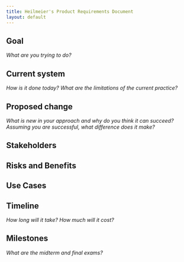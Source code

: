 ```yaml
---
title: Heilmeier's Product Requirements Document
layout: default
---
```


Goal
----

*What are you trying to do?*

Current system
--------------

*How is it done today?*
*What are the limitations of the current practice?*

Proposed change
---------------

*What is new in your approach and why do you think it can succeed?*
*Assuming you are successful, what difference does it make?*

Stakeholders
------------

Risks and Benefits
------------------

Use Cases
---------

Timeline
--------

*How long will it take?*
*How much will it cost?*

Milestones
----------

*What are the midterm and final exams?*
